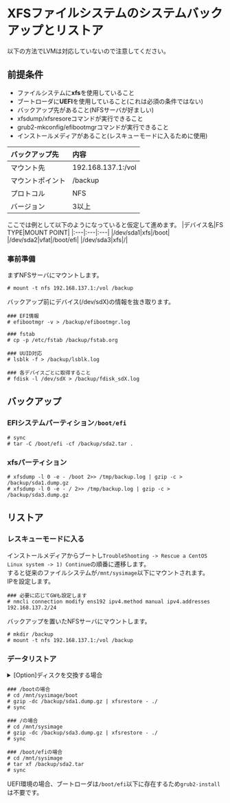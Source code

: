 # XFSファイルシステムのシステムバックアップとリストア
以下の方法でLVMは対応していないので注意してください。
## 前提条件
- ファイルシステムに**xfs**を使用していること
- ブートローダに**UEFI**を使用していること(これは必須の条件ではない)
- バックアップ先があること(NFSサーバが好ましい)
- xfsdump/xfsresoreコマンドが実行できること
- grub2-mkconfig/efibootmgrコマンドが実行できること
- インストールメディアがあること(レスキューモードに入るために使用)

|バックアップ先|内容|
|:---|:---|
|マウント先|192.168.137.1:/vol|
|マウントポイント|/backup|
|プロトコル|NFS|
|バージョン|3以上|

ここでは例として以下のようになっていると仮定して進めます。
|デバイス名|FS TYPE|MOUNT POINT|
|:---|:---|:---|
|/dev/sda1|xfs|/boot|
|/dev/sda2|vfat|/boot/efi|
|/dev/sda3|xfs|/|

### 事前準備
まずNFSサーバにマウントします。
```
# mount -t nfs 192.168.137.1:/vol /backup
```
バックアップ前にデバイス(/dev/sdX)の情報を抜き取ります。
```
### EFI情報
# efibootmgr -v > /backup/efibootmgr.log

### fstab
# cp -p /etc/fstab /backup/fstab.org

### UUID対応
# lsblk -f > /backup/lsblk.log

### 各デバイスごとに取得すること
# fdisk -l /dev/sdX > /backup/fdisk_sdX.log
```

## バックアップ
### EFIシステムパーティション`/boot/efi`
```
# sync
# tar -C /boot/efi -cf /backup/sda2.tar .
```
### xfsパーティション
```
# xfsdump -l 0 -e - /boot 2>> /tmp/backup.log | gzip -c > /backup/sda1.dump.gz
# xfsdump -l 0 -e - / 2>> /tmp/backup.log | gzip -c > /backup/sda3.dump.gz
```
## リストア
### レスキューモードに入る
インストールメディアからブートし`TroubleShooting -> Rescue a CentOS Linux system -> 1) Continue`の順番に遷移します。  
すると従来のファイルシステムが`/mnt/sysimage`以下にマウントされます。  
IPを設定します。
```
### 必要に応じてGWも設定します
# nmcli connection modify ens192 ipv4.method manual ipv4.addresses 192.168.137.2/24
```
バックアップを置いたNFSサーバにマウントします。
```
# mkdir /backup
# mount -t nfs 192.168.137.1:/vol /backup
```
### データリストア

<details>
<summary>[Option]ディスクを交換する場合</summary>

### ディスクのパーティションを定義
既存のパーティションをもとに設定していきます。
```
# parted /dev/sdb
(parted) mklabel gpt
(parted) unit MiB
(parted) mkpart
Partition type? : (primary|extended)
File system : (xfs|linux-swap|vfat)
Start : 開始位置の指定
End   : 終了位置の指定
(parted) q
```
### ブートフラグを立てる
```
### 「１」はパーティション番号です。pの結果からブートフラグを立てるパーティションを指定します。
# parted /dev/sdb
(parted) p
(parted) set 1 boot on
```
### fstabの編集
以下の結果をもとに`/etc/fstab`を編集します。  
```
# lsblk -f
```
```
# vi /etc/fstab
```
### ブート設定準備
`dev`, `proc`, `sys`をchroot先のディレクトリ(`/mnt/sysimage`)にマウントします。
```
# mount -t proc proc /mnt/sysimage/proc
# mount --bind /dev  /mnt/sysimage/dev
# mount -t sysfs sysfs /mnt/sysimage/sys
```
リストア先にchrootします。
```
# chroot /mnt/sysimage
```
### UEFIブート設定
ディスクを交換した場合はUUIDが変更するので、UEFIブートの設定を変更します。
```
### 現在の起動順序の確認
# efibootmgr -v
```
```
BootCurrent: 0000
Timeout: 1 seconds
BootOrder: 0000,0001
Boot0000* CentOS        HD(1,800,64000,7e44aa01-f593-4ce4-8ec8-b3afba558cfc)File(\EFI\CENTOS\SHIM.EFI)
Boot0001* UEFI OS       HD(1,800,64000,7e44aa01-f593-4ce4-8ec8-b3afba558cfc)File(\EFI\BOOT\BOOTX64.EFI)
```
既存設定を削除します。
```
# efibootmgr -b 1 -B
# efibootmgr -b 0 -B
```
起動順序を登録します。
```
# efibootmgr -c -d /dev/sdb -p 1 -l '\EFI\CENTOS\SHIM.EFI' -L 'CentOS'
# efibootmgr -o 0000
# efibootmgr -t 1
```
### grub2ブート設定ファイルの再作成
`/boot/efi/EFI/CENTOS/grub.cfg`に古いパーティションへのUUIDが使用されているので再作成して修正します。
```
# grub2-mkconfig -o /boot/efi/EFI/centos/grub.cfg
```
### 初期RAMディスク再作成
古いパーティションのUUIDを見ているので古いディスクを探しに行ってしまうため再作成して修正します。
```
# cd /boot
# ls vmlinuz-*
# ls initramfs-*
# mv initramfs-<version>.img initramfs-<version>.img.old
# dracut -f initramfs-<version>.img <version>
```
### ディスク同期
キャッシュに残っているファイル変更内容を書き込みます。これを忘れるとブートできません。
```
# sync
```
### chrootの終了
```
# exit
```
■

</details>


```
### /bootの場合
# cd /mnt/sysimage/boot
# gzip -dc /backup/sda1.dump.gz | xfsrestore - ./
# sync
```
```
### /の場合
# cd /mnt/sysimage
# gzip -dc /backup/sda3.dump.gz | xfsrestore - ./
# sync
```
```
### /boot/efiの場合
# cd /mnt/sysimage
# tar xf /backup/sda2.tar
# sync
```
UEFI環境の場合、ブートローダは`/boot/efi`以下に存在するため`grub2-install`は不要です。
